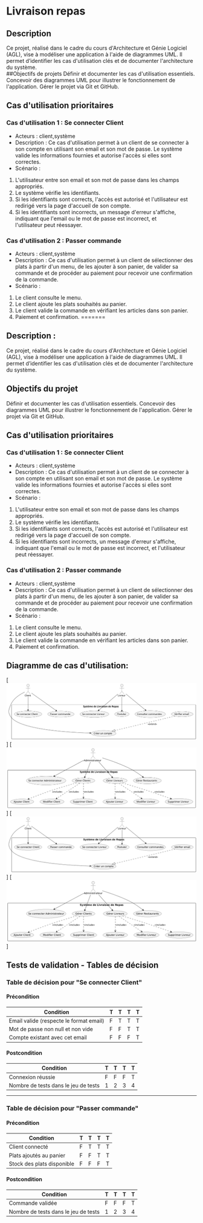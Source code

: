 # Livraison repas

## Description

Ce projet, réalisé dans le cadre du cours d'Architecture et Génie Logiciel (AGL), vise à modéliser une application à l'aide de diagrammes UML. Il permet d’identifier les cas d'utilisation clés et de documenter l'architecture du système.  
##Objectifs de projets
Définir et documenter les cas d'utilisation essentiels.
Concevoir des diagrammes UML pour illustrer le fonctionnement de l'application.
Gérer le projet via Git et GitHub.

## Cas d'utilisation prioritaires

### Cas d'utilisation 1 : Se connecter Client

- Acteurs : client,système
- Description : Ce cas d'utilisation permet à un client de se connecter à son compte en utilisant son email et son mot de passe. Le système valide les informations fournies et autorise l'accès si elles sont correctes.
- Scénario :

1. L'utilisateur entre son email et son mot de passe dans les champs appropriés.
2. Le système vérifie les identifiants.
3. Si les identifiants sont corrects, l'accès est autorisé et l'utilisateur est redirigé vers la page d'accueil de son compte.
4. Si les identifiants sont incorrects, un message d'erreur s'affiche, indiquant que l'email ou le mot de passe est incorrect, et l'utilisateur peut réessayer.

### Cas d'utilisation 2 : Passer commande

- Acteurs : client,système
- Description : Ce cas d'utilisation permet à un client de sélectionner des plats à partir d'un menu, de les ajouter à son panier, de valider sa commande et de procéder au paiement pour recevoir une confirmation de la commande.
- Scénario :

1. Le client consulte le menu.
2. Le client ajoute les plats souhaités au panier.
3. Le client valide la commande en vérifiant les articles dans son panier.
4. Paiement et confirmation.
=======
## Description :                                                                                                                               
Ce projet, réalisé dans le cadre du cours d'Architecture et Génie Logiciel (AGL), vise à modéliser une application à l'aide de diagrammes UML. Il permet d’identifier les cas d'utilisation clés et de documenter l'architecture du système. 

## Objectifs du projet
Définir et documenter les cas d'utilisation essentiels.
Concevoir des diagrammes UML pour illustrer le fonctionnement de l'application.
Gérer le projet via Git et GitHub.

## Cas d'utilisation prioritaires 
### Cas d'utilisation 1 : Se connecter Client
- Acteurs : client,système
- Description : Ce cas d'utilisation permet à un client de se connecter à son compte en utilisant son email et son mot de passe. Le système valide les informations fournies et autorise l'accès si elles sont correctes.
- Scénario : 
1. L'utilisateur entre son email et son mot de passe dans les champs appropriés.
2. Le système vérifie les identifiants.
3. Si les identifiants sont corrects, l'accès est autorisé et l'utilisateur est redirigé vers la page d'accueil de son compte.
4. Si les identifiants sont incorrects, un message d'erreur s'affiche, indiquant que l'email ou le mot de passe est incorrect, et l'utilisateur peut réessayer.
### Cas d'utilisation 2 : Passer commande
- Acteurs : client,système
- Description : Ce cas d'utilisation permet à un client de sélectionner des plats à partir d'un menu, de les ajouter à son panier, de valider sa commande et de procéder au paiement pour recevoir une confirmation de la commande.
- Scénario : 
1. Le client consulte le menu.
2. Le client ajoute les plats souhaités au panier.
3. Le client valide la commande en vérifiant les articles dans son panier.
4. Paiement et confirmation. 

## Diagramme de cas d'utilisation:
[![Diagramme de Cas d'Utilisation (svg)](Diagrammes/usecase.svg)]
[![Diagramme de Cas d'Utilisation (svg)](Diagrammes/usecase2.svg)]
[![Diagramme de Cas d'Utilisation (PNG)](Diagrammes/usecase.png)]
[![Diagramme de Cas d'Utilisation (PNG)](Diagrammes/usecase2.png)]
## Tests de validation - Tables de décision

### Table de décision pour "Se connecter Client"

#### Précondition

| Condition                               | T   | T   | T   | T   |
| --------------------------------------- | --- | --- | --- | --- |
| Email valide (respecte le format email) | F   | T   | T   | T   |
| Mot de passe non null et non vide       | F   | F   | T   | T   |
| Compte existant avec cet email          | F   | F   | F   | T   |

#### Postcondition

| Condition                            | T   | T   | T   | T   |
| ------------------------------------ | --- | --- | --- | --- |
| Connexion réussie                    | F   | F   | F   | T   |
| Nombre de tests dans le jeu de tests | 1   | 2   | 3   | 4   |

---

### Table de décision pour "Passer commande"

#### Précondition

| Condition                  | T   | T   | T   | T   |
| -------------------------- | --- | --- | --- | --- |
| Client connecté            | F   | T   | T   | T   |
| Plats ajoutés au panier    | F   | F   | T   | T   |
| Stock des plats disponible | F   | F   | F   | T   |

#### Postcondition

| Condition                            | T   | T   | T   | T   |
| ------------------------------------ | --- | --- | --- | --- |
| Commande validée                     | F   | F   | F   | T   |
| Nombre de tests dans le jeu de tests | 1   | 2   | 3   | 4   |

